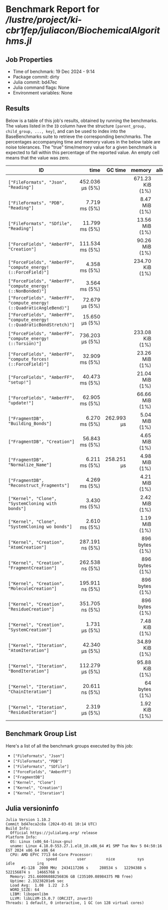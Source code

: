 # Benchmark Report for */lustre/project/ki-cbr1fep/juliacon/BiochemicalAlgorithms.jl*

## Job Properties
* Time of benchmark: 19 Dec 2024 - 9:14
* Package commit: dirty
* Julia commit: bd47ec
* Julia command flags: None
* Environment variables: None

## Results
Below is a table of this job's results, obtained by running the benchmarks.
The values listed in the `ID` column have the structure `[parent_group, child_group, ..., key]`, and can be used to
index into the BaseBenchmarks suite to retrieve the corresponding benchmarks.
The percentages accompanying time and memory values in the below table are noise tolerances. The "true"
time/memory value for a given benchmark is expected to fall within this percentage of the reported value.
An empty cell means that the value was zero.

| ID                                                                      | time            | GC time    | memory          | allocations |
|-------------------------------------------------------------------------|----------------:|-----------:|----------------:|------------:|
| `["FileFormats", "Json", "Reading"]`                                    | 452.036 μs (5%) |            | 671.23 KiB (1%) |        6529 |
| `["FileFormats", "PDB", "Reading"]`                                     |   7.719 ms (5%) |            |   8.47 MiB (1%) |      114992 |
| `["FileFormats", "SDfile", "Reading"]`                                  |  11.799 ms (5%) |            |  13.56 MiB (1%) |      100594 |
| `["ForceFields", "AmberFF", "Creation"]`                                | 111.534 ms (5%) |            |  90.26 MiB (1%) |      403125 |
| `["ForceFields", "AmberFF", "compute_energy!(::ForceField)"]`           |   4.358 ms (5%) |            | 234.70 KiB (1%) |        7493 |
| `["ForceFields", "AmberFF", "compute_energy!(::NonBonded)"]`            |   3.564 ms (5%) |            |                 |             |
| `["ForceFields", "AmberFF", "compute_energy!(::QuadraticAngleBend)"]`   |  72.679 μs (5%) |            |                 |             |
| `["ForceFields", "AmberFF", "compute_energy!(::QuadraticBondStretch)"]` |  15.650 μs (5%) |            |                 |             |
| `["ForceFields", "AmberFF", "compute_energy!(::Torsion)"]`              | 736.203 μs (5%) |            | 233.08 KiB (1%) |        7431 |
| `["ForceFields", "AmberFF", "compute_forces!(::ForceField)"]`           |  32.909 ms (5%) |            |  23.26 MiB (1%) |       10775 |
| `["ForceFields", "AmberFF", "setup!"]`                                  |  40.473 ms (5%) |            |  21.04 MiB (1%) |      351300 |
| `["ForceFields", "AmberFF", "update!"]`                                 |  62.905 ms (5%) |            |  66.66 MiB (1%) |        3694 |
| `["FragmentDB", "Building_Bonds"]`                                      |   6.270 ms (5%) | 262.993 μs |   5.04 MiB (1%) |      149239 |
| `["FragmentDB", "Creation"]`                                            |  56.843 ms (5%) |            |   4.65 MiB (1%) |      109103 |
| `["FragmentDB", "Normalize_Name"]`                                      |   6.211 ms (5%) | 258.251 μs |   4.98 MiB (1%) |      147368 |
| `["FragmentDB", "Reconstruct_Fragments"]`                               |   4.269 ms (5%) |            |   4.21 MiB (1%) |       70605 |
| `["Kernel", "Clone", "SystemCloning with bonds"]`                       |   3.430 ms (5%) |            |   2.42 MiB (1%) |       20791 |
| `["Kernel", "Clone", "SystemCloning wo bonds"]`                         |   2.610 ms (5%) |            |   1.19 MiB (1%) |       10689 |
| `["Kernel", "Creation", "AtomCreation"]`                                | 287.191 ns (5%) |            |  896 bytes (1%) |           8 |
| `["Kernel", "Creation", "FragmentCreation"]`                            | 262.538 ns (5%) |            |  896 bytes (1%) |           8 |
| `["Kernel", "Creation", "MoleculeCreation"]`                            | 195.911 ns (5%) |            |  896 bytes (1%) |           8 |
| `["Kernel", "Creation", "ResidueCreation"]`                             | 351.705 ns (5%) |            |  896 bytes (1%) |           8 |
| `["Kernel", "Creation", "SystemCreation"]`                              |   1.731 μs (5%) |            |   7.48 KiB (1%) |          83 |
| `["Kernel", "Iteration", "AtomIteration"]`                              |  42.340 μs (5%) |            |  34.89 KiB (1%) |         840 |
| `["Kernel", "Iteration", "BondIteration"]`                              | 112.279 μs (5%) |            |  95.88 KiB (1%) |        2167 |
| `["Kernel", "Iteration", "ChainIteration"]`                             |  20.611 ns (5%) |            |   64 bytes (1%) |           1 |
| `["Kernel", "Iteration", "ResidueIteration"]`                           |   2.319 μs (5%) |            |   1.92 KiB (1%) |           4 |

## Benchmark Group List
Here's a list of all the benchmark groups executed by this job:

- `["FileFormats", "Json"]`
- `["FileFormats", "PDB"]`
- `["FileFormats", "SDfile"]`
- `["ForceFields", "AmberFF"]`
- `["FragmentDB"]`
- `["Kernel", "Clone"]`
- `["Kernel", "Creation"]`
- `["Kernel", "Iteration"]`

## Julia versioninfo
```
Julia Version 1.10.2
Commit bd47eca2c8a (2024-03-01 10:14 UTC)
Build Info:
  Official https://julialang.org/ release
Platform Info:
  OS: Linux (x86_64-linux-gnu)
  uname: Linux 4.18.0-553.27.1.el8_10.x86_64 #1 SMP Tue Nov 5 04:50:16 EST 2024 x86_64 x86_64
  CPU: AMD EPYC 7713 64-Core Processor: 
                  speed         user         nice          sys         idle          irq
       #1-128  2000 MHz  2434117206 s     280534 s   12294388 s  522156874 s   14665768 s
  Memory: 251.66006088256836 GB (235109.08984375 MB free)
  Uptime: 2.33238201e6 sec
  Load Avg:  1.08  1.22  2.5
  WORD_SIZE: 64
  LIBM: libopenlibm
  LLVM: libLLVM-15.0.7 (ORCJIT, znver3)
Threads: 1 default, 0 interactive, 1 GC (on 128 virtual cores)
```
